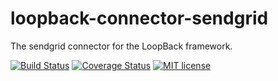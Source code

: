 # loopback-connector-sendgrid

The sendgrid connector for the LoopBack framework.

[![Build Status](https://travis-ci.org/mrbatista/loopback-connector-sendgrid.svg?branch=master)](https://travis-ci.org/mrbatista/loopback-connector-sendgrid.svg?branch=master)
[![Coverage Status](https://coveralls.io/repos/github/mrbatista/loopback-connector-sendgrid/badge.svg?branch=master)](https://coveralls.io/github/mrbatista/loopback-connector-sendgrid?branch=master)
[![MIT license](http://img.shields.io/badge/license-MIT-brightgreen.svg)](http://opensource.org/licenses/MIT)